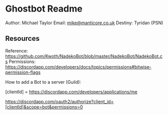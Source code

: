 # Ghostbot Readme

Author: Michael Taylor
Email: mike@manticore.co.uk
Destiny: Tyridan (PSN)

## Resources

Reference: https://github.com/Kwoth/NadekoBot/blob/master/NadekoBot/NadekoBot.cs
Permissions: https://discordapp.com/developers/docs/topics/permissions#bitwise-permission-flags

How to add a Bot to a server (Guild):

[clientId] = https://discordapp.com/developers/applications/me

https://discordapp.com/oauth2/authorize?client_id=[clientId]&scope=bot&permissions=0
